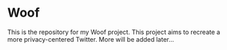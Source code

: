# Woof

This is the repository for my Woof project. This project aims to recreate a more privacy-centered Twitter. More will be added later...
